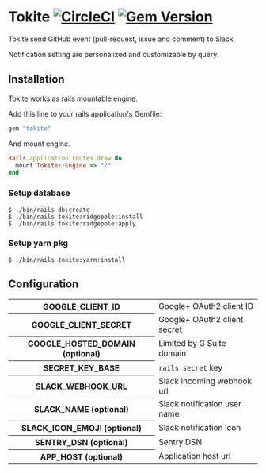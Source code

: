 # Tokite [![CircleCI](https://circleci.com/gh/hogelog/tokite.svg?style=svg)](https://circleci.com/gh/hogelog/tokite) [![Gem Version](https://badge.fury.io/rb/tokite.svg)](https://badge.fury.io/rb/tokite)

Tokite send GitHub event (pull-request, issue and comment) to Slack.
 
Notification setting are personalized and customizable by query.

## Installation
Tokite works as rails mountable engine.

Add this line to your rails application's Gemfile:
```ruby
gem "tokite"
```

And mount engine.

```ruby
Rails.application.routes.draw do
  mount Tokite::Engine => "/"
end
```

### Setup database
```console
$ ./bin/rails db:create
$ ./bin/rails tokite:ridgepole:install
$ ./bin/rails tokite:ridgepole:apply
```

### Setup yarn pkg
```console
$ ./bin/rails tokite:yarn:install
```

## Configuration
<table>
<tr><th>GOOGLE_CLIENT_ID</th><td>Google+ OAuth2 client ID</td></tr>
<tr><th>GOOGLE_CLIENT_SECRET</th><td>Google+ OAuth2 client secret</td></tr>
<tr><th>GOOGLE_HOSTED_DOMAIN (optional)</th><td>Limited by G Suite domain</td></tr>
<tr><th>SECRET_KEY_BASE</th><td><code>rails secret</code> key</td></tr>
<tr><th>SLACK_WEBHOOK_URL</th><td>Slack incoming webhook url</td></tr>
<tr><th>SLACK_NAME (optional)</th><td>Slack notification user name</td></tr>
<tr><th>SLACK_ICON_EMOJI (optional)</th><td>Slack notification icon</td></tr>
<tr><th>SENTRY_DSN (optional)</th><td>Sentry DSN</td></tr>
<tr><th>APP_HOST (optional)</th><td>Application host url</td></tr>
</table>
